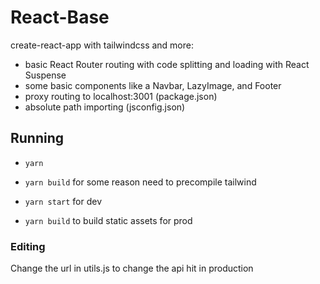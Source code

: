 # React-Base

create-react-app with tailwindcss and more:

- basic React Router routing with code splitting and loading with React Suspense
- some basic components like a Navbar, LazyImage, and Footer
- proxy routing to localhost:3001 (package.json)
- absolute path importing (jsconfig.json)

## Running

- `yarn`
- `yarn build` for some reason need to precompile tailwind
- `yarn start` for dev

- `yarn build` to build static assets for prod

### Editing

Change the url in utils.js to change the api hit in production
